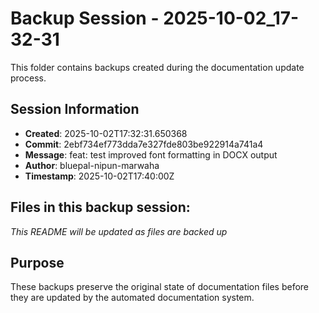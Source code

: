 # Backup Session - 2025-10-02_17-32-31

This folder contains backups created during the documentation update process.

## Session Information
- **Created**: 2025-10-02T17:32:31.650368
- **Commit**: 2ebf734ef773dda7e327fde803be922914a741a4
- **Message**: feat: test improved font formatting in DOCX output
- **Author**: bluepal-nipun-marwaha
- **Timestamp**: 2025-10-02T17:40:00Z

## Files in this backup session:
*This README will be updated as files are backed up*

## Purpose
These backups preserve the original state of documentation files before they are updated by the automated documentation system.
